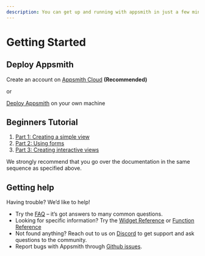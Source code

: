 ```yaml
---
description: You can get up and running with appsmith in just a few minutes
---
```


# Getting Started

## **Deploy Appsmith** 

Create an account on [Appsmith Cloud](https://app.appsmith.com) **\(Recommended\)** 

or

[Deploy Appsmith](setting-up/) on your own machine

## **Beginners Tutorial**

1. [Part 1: Creating a simple view](../tutorial-1/part-1-creating-a-simple-view/)
2. [Part 2: Using forms](../tutorial-1/part-2-using-forms/)
3. [Part 3: Creating interactive views](../tutorial-1/part-3-creating-interactive-views/) 

We strongly recommend that you go over the documentation in the same sequence as specified above.

## Getting help

Having trouble? We’d like to help!

* Try the [FAQ](https://docs.appsmith.com/faq) – it’s got answers to many common questions.
* Looking for specific information? Try the [Widget Reference](https://docs.appsmith.com/widget-reference) or [Function Reference](https://docs.appsmith.com/function-reference)
* Not found anything? Reach out to us on [Discord](https://discord.com/invite/rBTTVJp) to get support and ask questions to the community.
* Report bugs with Appsmith through [Github issues](https://github.com/appsmithorg/appsmith/issues).

